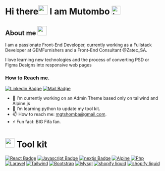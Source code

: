 # **Hi there<img src="https://media.giphy.com/media/IfsByYYHyNlnINT46g/giphy.gif" width="30"> I am Mutombo** <img src="https://user-images.githubusercontent.com/1303154/88677602-1635ba80-d120-11ea-84d8-d263ba5fc3c0.gif" width="28px" height="28px" alt="hi">

## **About me** <img src="https://media.giphy.com/media/WUlplcMpOCEmTGBtBW/giphy.gif" width="30">

<p align="left">I am a passionate Front-End Developer, currently working as a Fullstack Developer at GEMFurnishers and a Front-End Consultant @Zatec_SA.

I love learning new technologies and the process of converting PSD or Figma Designs into responsive web pages</p>

### **How to Reach me.**

[![Linkedin Badge](https://img.shields.io/badge/-Mutombo-0e76a8?style=flat&labelColor=0e76a8&logo=linkedin&logoColor=white)](https://www.linkedin.com/in/mutombo-t-b2a436224/) [![Mail Badge](https://img.shields.io/badge/-Mutombo-c0392b?style=flat&labelColor=c0392b&logo=gmail&logoColor=white)](mailto:mgtshomba@gmail.com)

<!-- TODO: Add last video link -->

- 🔭 I’m currently working on an Admin Theme based only on tailwind and Alpine.js
- 🤔 I’m learning python to update my tool kit.
- 📫 How to reach me: mgtshomba@gmail.com.
- ⚡ Fun fact: BIG Fifa fan.

# <img src="https://github.githubassets.com/images/icons/emoji/unicode/1f6e0.png" width="30"> **Tool kit**

<!-- TODO: Make technologies links takes you to repositories -->

[![React Badge](https://img.shields.io/badge/-React-61DBFB?style=for-the-badge&labelColor=black&logo=react&logoColor=61DBFB)](#)
[![Javascript Badge](https://img.shields.io/badge/-Javascript-F0DB4F?style=for-the-badge&labelColor=black&logo=javascript&logoColor=F0DB4F)](#)
[![nextjs Badge](https://img.shields.io/badge/-next.js-007acc?style=for-the-badge&labelColor=black&logo=nextdotjs&logoColor=007acc)](#)
[![Alpine](https://img.shields.io/badge/-alpine.js-8BC0D0?style=for-the-badge&labelColor=black&logo=alpinedotjs&logoColor=8BC0D0)](#)
[![Php](https://img.shields.io/badge/-php-777BB4?style=for-the-badge&labelColor=black&logo=php&logoColor=777BB4)](#)
[![Laravel](https://img.shields.io/badge/-laravel-FF2D20?style=for-the-badge&labelColor=black&logo=laravel&logoColor=FF2D20)](#)
[![Tailwind](https://img.shields.io/badge/-tailwind-06B6D4?style=for-the-badge&labelColor=black&logo=tailwindcss&logoColor=06B6D4)](#)
[![Bootstrap](https://img.shields.io/badge/-bootstrap-06B6D4?style=for-the-badge&labelColor=black&logo=bootstrap&logoColor=06B6D4)](#)
[![Mysql](https://img.shields.io/badge/-mysql-4479A1?style=for-the-badge&labelColor=black&logo=mysql&logoColor=4479A1)](#)
[![shopify liquid](https://img.shields.io/badge/-shopify.liquid-7AB55C?style=for-the-badge&labelColor=black&logo=shopify&logoColor=7AB55C)](#)
[![shopify liquid](https://img.shields.io/badge/-HTML5-E34F26?style=for-the-badge&labelColor=black&logo=html5&logoColor=E34F26)](#)

<br />

<!-- [![Top Langs](https://github-readme-stats.vercel.app/api/top-langs/?username=DeMutombo&langs_count=10&layout=compact)](https://github.com/anuraghazra/github-readme-stats) -->
